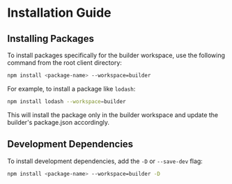 # Installation Guide

## Installing Packages

To install packages specifically for the builder workspace, use the following command from the root client directory:

```bash
npm install <package-name> --workspace=builder
```

For example, to install a package like `lodash`:

```bash
npm install lodash --workspace=builder
```

This will install the package only in the builder workspace and update the builder's package.json accordingly.

## Development Dependencies

To install development dependencies, add the `-D` or `--save-dev` flag:

```bash
npm install <package-name> --workspace=builder -D
```
